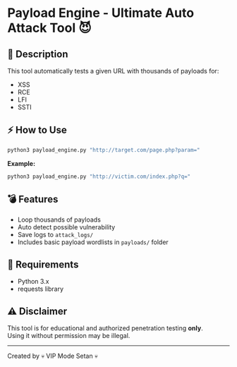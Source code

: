 # Payload Engine - Ultimate Auto Attack Tool 😈

## 🚀 Description
This tool automatically tests a given URL with thousands of payloads for:
- XSS
- RCE
- LFI
- SSTI

## ⚡ How to Use

```bash
python3 payload_engine.py "http://target.com/page.php?param="
```

**Example:**

```bash
python3 payload_engine.py "http://victim.com/index.php?q="
```

## 💣 Features

- Loop thousands of payloads
- Auto detect possible vulnerability
- Save logs to `attack_logs/`
- Includes basic payload wordlists in `payloads/` folder

## 🧨 Requirements

- Python 3.x
- requests library

## ⚠️ Disclaimer

This tool is for educational and authorized penetration testing **only**.  
Using it without permission may be illegal.

---

Created by 💀 VIP Mode Setan 💀